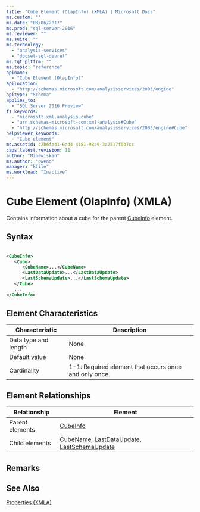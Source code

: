 ```yaml
---
title: "Cube Element (OlapInfo) (XMLA) | Microsoft Docs"
ms.custom: ""
ms.date: "03/06/2017"
ms.prod: "sql-server-2016"
ms.reviewer: ""
ms.suite: ""
ms.technology: 
  - "analysis-services"
  - "docset-sql-devref"
ms.tgt_pltfrm: ""
ms.topic: "reference"
apiname: 
  - "Cube Element (OlapInfo)"
apilocation: 
  - "http://schemas.microsoft.com/analysisservices/2003/engine"
apitype: "Schema"
applies_to: 
  - "SQL Server 2016 Preview"
f1_keywords: 
  - "microsoft.xml.analysis.cube"
  - "urn:schemas-microsoft-com:xml-analysis#Cube"
  - "http://schemas.microsoft.com/analysisservices/2003/engine#Cube"
helpviewer_keywords: 
  - "Cube element"
ms.assetid: c2b6fe41-6ad4-4181-98a9-3a2517f0b7cc
caps.latest.revision: 11
author: "Minewiskan"
ms.author: "owend"
manager: "kfile"
ms.workload: "Inactive"
---
```

# Cube Element (OlapInfo) (XMLA)
  Contains information about a cube for the parent [CubeInfo](../../../analysis-services/xmla/xml-elements-properties/cubeinfo-element-xmla.md) element.  
  
## Syntax  
  
```xml  
  
<CubeInfo>  
   <Cube>  
      <CubeName>...</CubeName>  
      <LastDataUpdate>...</LastDataUpdate>  
      <LastSchemaUpdate>...</LastSchemaUpdate>  
   </Cube>  
   ...  
</CubeInfo>  
```  
  
## Element Characteristics  
  
|Characteristic|Description|  
|--------------------|-----------------|  
|Data type and length|None|  
|Default value|None|  
|Cardinality|1-1: Required element that occurs once and only once.|  
  
## Element Relationships  
  
|Relationship|Element|  
|------------------|-------------|  
|Parent elements|[CubeInfo](../../../analysis-services/xmla/xml-elements-properties/cubeinfo-element-xmla.md)|  
|Child elements|[CubeName](../../../analysis-services/xmla/xml-elements-properties/cubename-element-xmla.md), [LastDataUpdate](../../../analysis-services/xmla/xml-elements-properties/lastdataupdate-element-xmla.md), [LastSchemaUpdate](../../../analysis-services/xmla/xml-elements-properties/lastschemaupdate-element-xmla.md)|  
  
## Remarks  
  
## See Also  
 [Properties &#40;XMLA&#41;](../../../analysis-services/xmla/xml-elements-properties/xml-elements-properties.md)  
  
  
